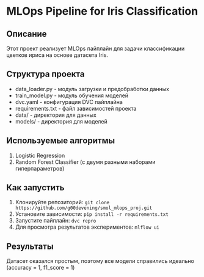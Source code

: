 # MLOps Pipeline for Iris Classification

## Описание
Этот проект реализует MLOps пайплайн для задачи классификации цветков ириса на основе датасета Iris.

## Структура проекта
- data_loader.py - модуль загрузки и предобработки данных
- train_model.py - модуль обучения моделей
- dvc.yaml - конфигурация DVC пайплайна
- requirements.txt - файл зависимостей проекта
- data/ - директория для данных
- models/ - директория для моделей

## Используемые алгоритмы
1. Logistic Regression
2. Random Forest Classifier (с двумя разными наборами гиперпараметров)

## Как запустить
1. Клонируйте репозиторий: `git clone https://github.com/g00devening/smol_mlops_proj.git`
2. Установите зависимости: `pip install -r requirements.txt`
3. Запустите пайплайн: `dvc repro`
4. Для просмотра результатов экспериментов: `mlflow ui`

## Результаты
Датасет оказался простым, поэтому все модели справились идеально (accuracy = 1, f1_score = 1)
